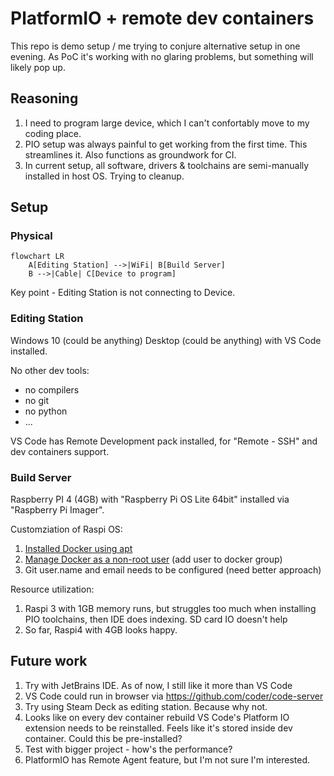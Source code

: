 # PlatformIO + remote dev containers

This repo is demo setup / me trying to conjure alternative setup in one evening. As PoC it's working with no glaring problems, but something will likely pop up.

## Reasoning

1. I need to program large device, which I can't confortably move to my coding place.
2. PIO setup was always painful to get working from the first time. This streamlines it. Also functions as groundwork for CI.
3. In current setup, all software, drivers & toolchains are semi-manually installed in host OS. Trying to cleanup.


## Setup

### Physical

```mermaid
flowchart LR
    A[Editing Station] -->|WiFi| B[Build Server]
    B -->|Cable| C[Device to program]
```

Key point - Editing Station is not connecting to Device.

### Editing Station

Windows 10 (could be anything) Desktop (could be anything) with VS Code installed.

No other dev tools: 
- no compilers
- no git
- no python
- ...

VS Code has Remote Development pack installed, for "Remote - SSH" and dev containers support.

### Build Server

Raspberry PI 4 (4GB) with "Raspberry Pi OS Lite 64bit" installed via "Raspberry Pi Imager".

Customziation of Raspi OS:
1. [Installed Docker using apt](https://docs.docker.com/engine/install/debian/#install-using-the-repository)
2. [Manage Docker as a non-root user](https://docs.docker.com/engine/install/linux-postinstall/) (add user to docker group)
3. Git user.name and email needs to be configured (need better approach)

Resource utilization:
1. Raspi 3 with 1GB memory runs, but struggles too much when installing PIO toolchains, then IDE does indexing. SD card IO doesn't help
2. So far, Raspi4 with 4GB looks happy. 

## Future work

1. Try with JetBrains IDE. As of now, I still like it more than VS Code
2. VS Code could run in browser via https://github.com/coder/code-server
3. Try using Steam Deck as editing station. Because why not.
4. Looks like on every dev container rebuild VS Code's Platform IO extension needs to be reinstalled. Feels like it's stored inside dev container. Could this be pre-installed?
5. Test with bigger project - how's the performance?
6. PlatformIO has Remote Agent feature, but I'm not sure I'm interested.